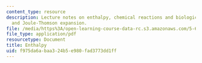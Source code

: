 ```yaml
---
content_type: resource
description: Lecture notes on enthalpy, chemical reactions and biological processes,
  and Joule-Thomson expansion.
file: /media/https%3A/open-learning-course-data-rc.s3.amazonaws.com/5-60-thermodynamics-kinetics-spring-2008/f975da6abaa324b5e980fad3773dd1ff_lec_4.pdf
file_type: application/pdf
resourcetype: Document
title: Enthalpy
uid: f975da6a-baa3-24b5-e980-fad3773dd1ff
---
```

